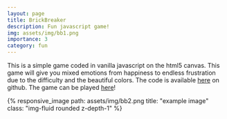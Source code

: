 ```yaml
---
layout: page
title: BrickBreaker
description: Fun javascript game!
img: assets/img/bb1.png
importance: 3
category: fun
---
```


This is a simple game coded in vanilla javascript on the html5 canvas. This game will give you mixed emotions from happiness to endless frustration due to the difficulty and the beautiful colors. The code is available <a href="https://github.com/ArthurBoschet/brick_breaker">here</a> on github. The game can be played <a href="https://brickbreaker-377519.uc.r.appspot.com">here</a>!

<div class="row text-center">
    <div class="col-sm mt-3 mt-md-0">
        {% responsive_image path: assets/img/bb2.png title: "example image" class: "img-fluid rounded z-depth-1" %}
    </div>
</div>
<div class="caption">
    
</div>
